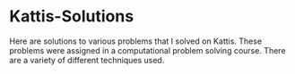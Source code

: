 # Kattis-Solutions
Here are solutions to various problems that I solved on Kattis.
These problems were assigned in a computational problem solving course. There are a variety of different techniques used.
